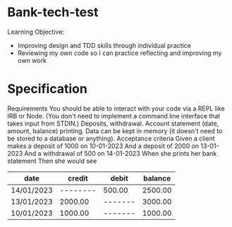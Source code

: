 # Bank-tech-test

Learning Objective:
- Improving design and TDD skills through individual practice
- Reviewing my own code so I can practice reflecting and improving my own work

# Specification
Requirements
You should be able to interact with your code via a REPL like IRB or Node. (You don't need to implement a command line interface that takes input from STDIN.)
Deposits, withdrawal.
Account statement (date, amount, balance) printing.
Data can be kept in memory (it doesn't need to be stored to a database or anything).
Acceptance criteria
Given a client makes a deposit of 1000 on 10-01-2023
And a deposit of 2000 on 13-01-2023
And a withdrawal of 500 on 14-01-2023
When she prints her bank statement
Then she would see

|    date  | credit | debit | balance |
|----------|--------|-------|---------|
|14/01/2023|--------| 500.00| 2500.00 |
|13/01/2023|2000.00 |-------| 3000.00 |
|10/01/2023|1000.00 |-------| 1000.00 |

